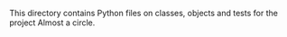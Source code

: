 This directory contains Python files on classes, objects and tests for the project Almost a circle.
